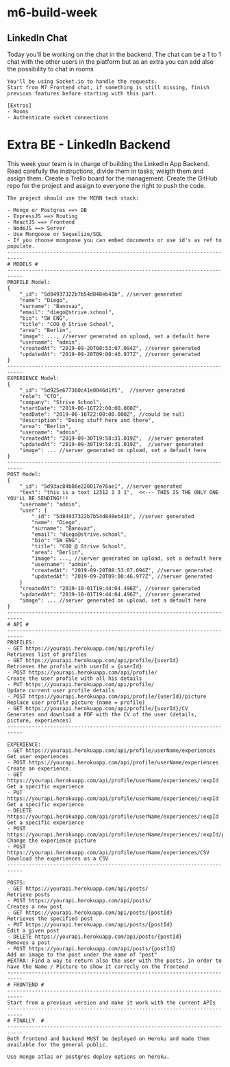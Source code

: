 # m6-build-week

LinkedIn Chat
---------------------------------------------------------------------------------------
Today you'll be working on the chat in the backend.
The chat can be a 1 to 1 chat with the other users in the platform but as an extra you can add also the possibility to chat in rooms

    You'll be using Socket.io to handle the requests.
    Start from M7 Frontend chat, if something is still missing, finish previous features before starting with this part.

    [Extras]
    - Rooms
    - Authenticate socket connections

# Extra BE - LinkedIn Backend

This week your team is in charge of building the LinkedIn App Backend.
Read carefully the instructions, divide them in tasks, weigth them and assign them.
Create a Trello board for the management.
Create the GitHub repo for the project and assign to everyone the right to push the code.

    The project should use the MERN tech stack:

    - Mongo or Postgres ==> DB
    - ExpressJS ==> Routing
    - ReactJS ==> Frontend
    - NodeJS ==> Server
    - Use Mongoose or Sequelize/SQL
    - If you choose mongoose you can embed documents or use id's as ref to populate.
    ---------------------------------------------------------------------------
    # MODELS #
    ---------------------------------------------------------------------------
    PROFILE Model:
    {
        "_id": "5d84937322b7b54d848eb41b", //server generated
        "name": "Diego",
        "surname": "Banovaz",
        "email": "diego@strive.school",
        "bio": "SW ENG",
        "title": "COO @ Strive School",
        "area": "Berlin",
        "image": ..., //server generated on upload, set a default here
        "username": "admin",
        "createdAt": "2019-09-20T08:53:07.094Z", //server generated
        "updatedAt": "2019-09-20T09:00:46.977Z", //server generated
    }
    ---------------------------------------------------------------------------
    EXPERIENCE Model:
    {
        "_id": "5d925e677360c41e0046d1f5",  //server generated
        "role": "CTO",
        "company": "Strive School",
        "startDate": "2019-06-16T22:00:00.000Z",
        "endDate": "2019-06-16T22:00:00.000Z", //could be null
        "description": "Doing stuff here and there",
        "area": "Berlin",
        "username": "admin",
        "createdAt": "2019-09-30T19:58:31.019Z",  //server generated
        "updatedAt": "2019-09-30T19:58:31.019Z",  //server generated
        "image": ... //server generated on upload, set a default here
    }
    ---------------------------------------------------------------------------
    POST Model:
    {
        "_id": "5d93ac84b86e220017e76ae1", //server generated
        "text": "this is a text 12312 1 3 1",  <<--- THIS IS THE ONLY ONE YOU'LL BE SENDING!!!
        "username": "admin",
        "user": {
            "_id": "5d84937322b7b54d848eb41b", //server generated
            "name": "Diego",
            "surname": "Banovaz",
            "email": "diego@strive.school",
            "bio": "SW ENG",
            "title": "COO @ Strive School",
            "area": "Berlin",
            "image": ..., //server generated on upload, set a default here
            "username": "admin",
            "createdAt": "2019-09-20T08:53:07.094Z", //server generated
            "updatedAt": "2019-09-20T09:00:46.977Z", //server generated
        }
        "createdAt": "2019-10-01T19:44:04.496Z", //server generated
        "updatedAt": "2019-10-01T19:44:04.496Z", //server generated
        "image": ... //server generated on upload, set a default here
    }
    ---------------------------------------------------------------------------
    # API #
    ---------------------------------------------------------------------------
    PROFILES:
    - GET https://yourapi.herokuapp.com/api/profile/
    Retrieves list of profiles
    - GET https://yourapi.herokuapp.com/api/profile/{userId}
    Retrieves the profile with userId = {userId}
    - POST https://yourapi.herokuapp.com/api/profile/
    Create the user profile with all his details
    - PUT https://yourapi.herokuapp.com/api/profile/
    Update current user profile details
    - POST https://yourapi.herokuapp.com/api/profile/{userId}/picture
    Replace user profile picture (name = profile)
    - GET https://yourapi.herokuapp.com/api/profile/{userId}/CV
    Generates and download a PDF with the CV of the user (details, picture, experiences)
    ---------------------------------------------------------------------------

    EXPERIENCE:
    - GET https://yourapi.herokuapp.com/api/profile/userName/experiences
    Get user experiences
    - POST https://yourapi.herokuapp.com/api/profile/userName/experiences
    Create an experience.
    - GET https://yourapi.herokuapp.com/api/profile/userName/experiences/:expId
    Get a specific experience
    - PUT https://yourapi.herokuapp.com/api/profile/userName/experiences/:expId
    Get a specific experience
    - DELETE https://yourapi.herokuapp.com/api/profile/userName/experiences/:expId
    Get a specific experience
    - POST https://yourapi.herokuapp.com/api/profile/userName/experiences/:expId/picture
    Change the experience picture
    - POST https://yourapi.herokuapp.com/api/profile/userName/experiences/CSV
    Download the experiences as a CSV
    ---------------------------------------------------------------------------

    POSTS:
    - GET https://yourapi.herokuapp.com/api/posts/
    Retrieve posts
    - POST https://yourapi.herokuapp.com/api/posts/
    Creates a new post
    - GET https://yourapi.herokuapp.com/api/posts/{postId}
    Retrieves the specified post
    - PUT https://yourapi.herokuapp.com/api/posts/{postId}
    Edit a given post
    - DELETE https://yourapi.herokuapp.com/api/posts/{postId}
    Removes a post
    - POST https://yourapi.herokuapp.com/api/posts/{postId}
    Add an image to the post under the name of "post"
    #EXTRA: Find a way to return also the user with the posts, in order to have the Name / Picture to show it correcly on the frontend
    ---------------------------------------------------------------------------
    # FRONTEND #
    ---------------------------------------------------------------------------
    Start from a previous version and make it work with the current APIs
    ---------------------------------------------------------------------------
    # FINALLY  #
    ---------------------------------------------------------------------------
    Both frontend and backend MUST be deployed on Heroku and made them available for the general public.

    Use mongo atlas or postgres deploy options on heroku.
